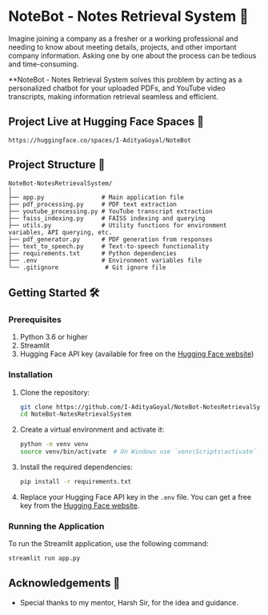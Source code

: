 
# NoteBot - Notes Retrieval System 🚀

Imagine joining a company as a fresher or a working professional and needing to know about meeting details, projects, and other important company information. Asking one by one about the process can be tedious and time-consuming.

**NoteBot - Notes Retrieval System solves this problem by acting as a personalized chatbot for your uploaded PDFs, and YouTube video transcripts, making information retrieval seamless and efficient.

## Project Live at Hugging Face Spaces 🤗
```
https://huggingface.co/spaces/I-AdityaGoyal/NoteBot

```

## Project Structure 📁

```plaintext
NoteBot-NotesRetrievalSystem/
│
├── app.py                # Main application file
├── pdf_processing.py     # PDF text extraction
├── youtube_processing.py # YouTube transcript extraction
├── faiss_indexing.py     # FAISS indexing and querying
├── utils.py              # Utility functions for environment variables, API querying, etc.
├── pdf_generator.py      # PDF generation from responses
├── text_to_speech.py     # Text-to-speech functionality
├── requirements.txt      # Python dependencies
├── .env                  # Environment variables file
└── .gitignore             # Git ignore file

```

## Getting Started 🛠️

### Prerequisites

1. Python 3.6 or higher
2. Streamlit
3. Hugging Face API key (available for free on the [Hugging Face website](https://huggingface.co/))

### Installation

1. Clone the repository:
    ```bash
    git clone https://github.com/I-AdityaGoyal/NoteBot-NotesRetrievalSystem.git
    cd NoteBot-NotesRetrievalSystem
    ```

2. Create a virtual environment and activate it:
    ```bash
    python -m venv venv
    source venv/bin/activate  # On Windows use `venv\Scripts\activate`
    ```

3. Install the required dependencies:
    ```bash
    pip install -r requirements.txt
    ```

4. Replace your Hugging Face API key in the `.env` file. You can get a free key from the [Hugging Face website](https://huggingface.co/).

### Running the Application

To run the Streamlit application, use the following command:
```bash
streamlit run app.py
```

## Acknowledgements 🙏

- Special thanks to my mentor, Harsh Sir, for the idea and guidance.
